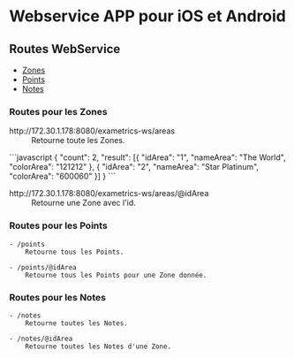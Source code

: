 # Webservice APP pour iOS et Android

## Routes WebService

- [Zones](#routes-pour-les-zones)
- [Points](#routes-pour-les-points)
- [Notes](#routes-pour-les-notes)

### Routes pour les Zones

<dl>
<dt>http://172.30.1.178:8080/exametrics-ws/areas</dt>
<dd>Retourne toute les Zones.</dd>
</dl>
        ```javascript
        {
            "count": 2,
            "result": [{
                "idArea": "1",
                "nameArea": "The World",
                "colorArea": "121212"
            }, {
                "idArea": "2",
                "nameArea": "Star Platinum",
                "colorArea": "600060"
            }]
        }
        ```
        
<dl>
<dt>http://172.30.1.178:8080/exametrics-ws/areas/@idArea</dt>
<dd>Retourne une Zone avec l'id.</dd>


### Routes pour les Points

    - /points
        Retourne tous les Points.
        
    - /points/@idArea
        Retourne tous les Points pour une Zone donnée.

### Routes pour les Notes

    - /notes
        Retourne toutes les Notes.
        
    - /notes/@idArea
        Retourne toutes les Notes d'une Zone.
